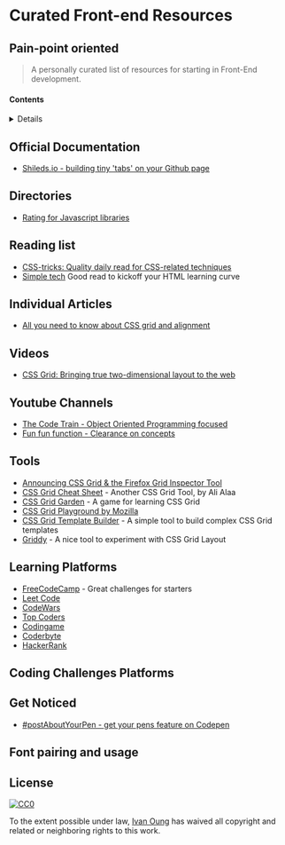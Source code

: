 # Curated Front-end Resources
## Pain-point oriented
> A personally curated list of resources for starting in Front-End development.


#### Contents

<details>

<!-- toc -->
- [Official Documentation](#official-documentation)
- [Directories](#directories)
- [Reading List](#reading-list)
- [Videos](#videos)
- [Youtube Channels](#youtube-channels)
- [Tools](#tools)
- [Learning Platforms](#learning-platoforms)
- [Coding Challenges Platforms](#coding-challenges-platforms)
- [Getting noticed - feature your work](#get-noticed)
- [Font pairing and usage](#font-paring-and-usage)
<!-- tocstop -->

</details>

## Official Documentation

* [Shileds.io - building tiny 'tabs' on your Github page](https://github.com/valentinogagliardi/awesome-css-grid/edit/master/README.md)

## Directories

* [Rating for Javascript libraries](https://www.javascripting.com/)

## Reading list

* [CSS-tricks: Quality daily read for CSS-related techniques](https://css-tricks.com/)
* [Simple tech](http://www.htmldog.com/techniques/) Good read to kickoff your HTML learning curve

## Individual Articles
* [All you need to know about CSS grid and alignment](https://css-tricks.com/snippets/css/complete-guide-grid/)

## Videos

* [CSS Grid: Bringing true two-dimensional layout to the web](https://channel9.msdn.com/Events/WebPlatformSummit/Microsoft-Edge-Web-Summit-2017/ES08)

## Youtube Channels
* [The Code Train - Object Oriented Programming focused](https://www.youtube.com/channel/UCvjgXvBlbQiydffZU7m1_aw)
* [Fun fun function - Clearance on concepts](https://www.youtube.com/channel/UCO1cgjhGzsSYb1rsB4bFe4Q)

## Tools

* [Announcing CSS Grid & the Firefox Grid Inspector Tool](https://www.youtube.com/watch?v=16enLRDbOyY)
* [CSS Grid Cheat Sheet](https://alialaa.github.io/css-grid-cheat-sheet/) - Another CSS Grid Tool, by Ali Alaa
* [CSS Grid Garden](http://cssgridgarden.com/) - A game for learning CSS Grid
* [CSS Grid Playground by Mozilla](https://mozilladevelopers.github.io/playground/)
* [CSS Grid Template Builder](http://codepen.io/anthonydugois/full/RpYBmy) - A simple tool to build complex CSS Grid templates
* [Griddy](http://griddy.io) - A nice tool to experiment with CSS Grid Layout


## Learning Platforms

* [FreeCodeCamp](https://www.freecodecamp.org/) - Great challenges for starters
* [Leet Code](https://leetcode.com/)
* [CodeWars](https://www.codewars.com/)
* [Top Coders](https://www.topcoder.com/)
* [Codingame](https://www.codingame.com/start)
* [Coderbyte](https://coderbyte.com/)
* [HackerRank](https://www.hackerrank.com/dashboard)

## Coding Challenges Platforms


## Get Noticed

* [#postAboutYourPen - get your pens feature on Codepen](https://codepen.io/rachsmith/project/full/Darjgq/)


## Font pairing and usage


## License

[![CC0](http://mirrors.creativecommons.org/presskit/buttons/88x31/svg/cc-zero.svg)](https://creativecommons.org/publicdomain/zero/1.0/)

To the extent possible under law, [Ivan Oung](https://github.com/ivanoung/) has waived all copyright and related or neighboring rights to this work.
